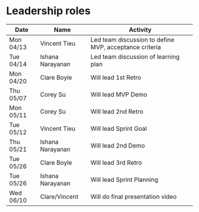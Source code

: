 # Leadership roles

| Date      | Name             | Activity                                               |
| --------- | ---------------- | ------------------------------------------------------ |
| Mon 04/13 | Vincent Tieu     | Led team discussion to define MVP, acceptance criteria |
| Tue 04/14 | Ishana Narayanan | Led team discussion of learning plan                   |
| Mon 04/20 | Clare Boyle      | Will lead 1st Retro                                    |
| Thu 05/07 | Corey Su         | Will lead MVP Demo                                     |
| Mon 05/11 | Corey Su         | Will lead 2nd Retro                                    |
| Tue 05/12 | Vincent Tieu     | Will lead Sprint Goal                                  |
| Thu 05/21 | Ishana Narayanan | Will lead 2nd Demo                                     |
| Tue 05/26 | Clare Boyle      | Will lead 3rd Retro                                    |
| Tue 05/26 | Ishana Narayanan | Will lead Sprint Planning                              |
| Wed 06/10 | Clare/Vincent    | Will do final presentation video                       |
